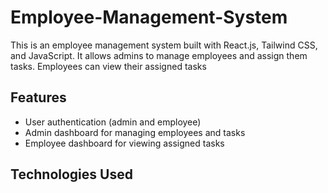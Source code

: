 # Employee-Management-System
This is an employee management system built with React.js, Tailwind CSS, and JavaScript. It allows admins to manage employees and assign them tasks. Employees can view their assigned tasks

## Features
* User authentication (admin and employee)
* Admin dashboard for managing employees and tasks
* Employee dashboard for viewing assigned tasks

## Technologies Used
